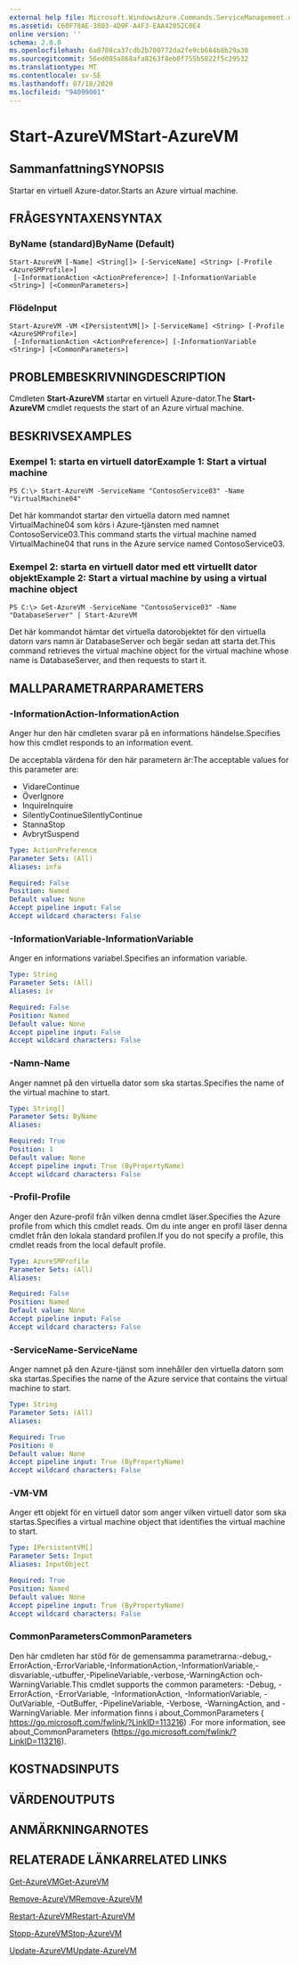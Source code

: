 ```yaml
---
external help file: Microsoft.WindowsAzure.Commands.ServiceManagement.dll-Help.xml
ms.assetid: C60F78AE-3803-4D9F-A4F3-EAA42052C0E4
online version: ''
schema: 2.0.0
ms.openlocfilehash: 6a0708ca37cdb2b700772da2fe9cb684b8b29a30
ms.sourcegitcommit: 56ed085a868afa8263f8eb0f755b5822f5c29532
ms.translationtype: MT
ms.contentlocale: sv-SE
ms.lasthandoff: 07/18/2020
ms.locfileid: "94099001"
---
```

# <span data-ttu-id="e6273-101">Start-AzureVM</span><span class="sxs-lookup"><span data-stu-id="e6273-101">Start-AzureVM</span></span>

## <span data-ttu-id="e6273-102">Sammanfattning</span><span class="sxs-lookup"><span data-stu-id="e6273-102">SYNOPSIS</span></span>
<span data-ttu-id="e6273-103">Startar en virtuell Azure-dator.</span><span class="sxs-lookup"><span data-stu-id="e6273-103">Starts an Azure virtual machine.</span></span>

## <span data-ttu-id="e6273-104">FRÅGESYNTAXEN</span><span class="sxs-lookup"><span data-stu-id="e6273-104">SYNTAX</span></span>

### <span data-ttu-id="e6273-105">ByName (standard)</span><span class="sxs-lookup"><span data-stu-id="e6273-105">ByName (Default)</span></span>
```
Start-AzureVM [-Name] <String[]> [-ServiceName] <String> [-Profile <AzureSMProfile>]
 [-InformationAction <ActionPreference>] [-InformationVariable <String>] [<CommonParameters>]
```

### <span data-ttu-id="e6273-106">Flöde</span><span class="sxs-lookup"><span data-stu-id="e6273-106">Input</span></span>
```
Start-AzureVM -VM <IPersistentVM[]> [-ServiceName] <String> [-Profile <AzureSMProfile>]
 [-InformationAction <ActionPreference>] [-InformationVariable <String>] [<CommonParameters>]
```

## <span data-ttu-id="e6273-107">PROBLEMBESKRIVNING</span><span class="sxs-lookup"><span data-stu-id="e6273-107">DESCRIPTION</span></span>
<span data-ttu-id="e6273-108">Cmdleten **Start-AzureVM** startar en virtuell Azure-dator.</span><span class="sxs-lookup"><span data-stu-id="e6273-108">The **Start-AzureVM** cmdlet requests the start of an Azure virtual machine.</span></span>

## <span data-ttu-id="e6273-109">BESKRIVS</span><span class="sxs-lookup"><span data-stu-id="e6273-109">EXAMPLES</span></span>

### <span data-ttu-id="e6273-110">Exempel 1: starta en virtuell dator</span><span class="sxs-lookup"><span data-stu-id="e6273-110">Example 1: Start a virtual machine</span></span>
```
PS C:\> Start-AzureVM -ServiceName "ContosoService03" -Name "VirtualMachine04"
```

<span data-ttu-id="e6273-111">Det här kommandot startar den virtuella datorn med namnet VirtualMachine04 som körs i Azure-tjänsten med namnet ContosoService03.</span><span class="sxs-lookup"><span data-stu-id="e6273-111">This command starts the virtual machine named VirtualMachine04 that runs in the Azure service named ContosoService03.</span></span>

### <span data-ttu-id="e6273-112">Exempel 2: starta en virtuell dator med ett virtuellt dator objekt</span><span class="sxs-lookup"><span data-stu-id="e6273-112">Example 2: Start a virtual machine by using a virtual machine object</span></span>
```
PS C:\> Get-AzureVM -ServiceName "ContosoService03" -Name "DatabaseServer" | Start-AzureVM
```

<span data-ttu-id="e6273-113">Det här kommandot hämtar det virtuella datorobjektet för den virtuella datorn vars namn är DatabaseServer och begär sedan att starta det.</span><span class="sxs-lookup"><span data-stu-id="e6273-113">This command retrieves the virtual machine object for the virtual machine whose name is DatabaseServer, and then requests to start it.</span></span>

## <span data-ttu-id="e6273-114">MALLPARAMETRAR</span><span class="sxs-lookup"><span data-stu-id="e6273-114">PARAMETERS</span></span>

### <span data-ttu-id="e6273-115">-InformationAction</span><span class="sxs-lookup"><span data-stu-id="e6273-115">-InformationAction</span></span>
<span data-ttu-id="e6273-116">Anger hur den här cmdleten svarar på en informations händelse.</span><span class="sxs-lookup"><span data-stu-id="e6273-116">Specifies how this cmdlet responds to an information event.</span></span>

<span data-ttu-id="e6273-117">De acceptabla värdena för den här parametern är:</span><span class="sxs-lookup"><span data-stu-id="e6273-117">The acceptable values for this parameter are:</span></span>

- <span data-ttu-id="e6273-118">Vidare</span><span class="sxs-lookup"><span data-stu-id="e6273-118">Continue</span></span>
- <span data-ttu-id="e6273-119">Över</span><span class="sxs-lookup"><span data-stu-id="e6273-119">Ignore</span></span>
- <span data-ttu-id="e6273-120">Inquire</span><span class="sxs-lookup"><span data-stu-id="e6273-120">Inquire</span></span>
- <span data-ttu-id="e6273-121">SilentlyContinue</span><span class="sxs-lookup"><span data-stu-id="e6273-121">SilentlyContinue</span></span>
- <span data-ttu-id="e6273-122">Stanna</span><span class="sxs-lookup"><span data-stu-id="e6273-122">Stop</span></span>
- <span data-ttu-id="e6273-123">Avbryt</span><span class="sxs-lookup"><span data-stu-id="e6273-123">Suspend</span></span>

```yaml
Type: ActionPreference
Parameter Sets: (All)
Aliases: infa

Required: False
Position: Named
Default value: None
Accept pipeline input: False
Accept wildcard characters: False
```

### <span data-ttu-id="e6273-124">-InformationVariable</span><span class="sxs-lookup"><span data-stu-id="e6273-124">-InformationVariable</span></span>
<span data-ttu-id="e6273-125">Anger en informations variabel.</span><span class="sxs-lookup"><span data-stu-id="e6273-125">Specifies an information variable.</span></span>

```yaml
Type: String
Parameter Sets: (All)
Aliases: iv

Required: False
Position: Named
Default value: None
Accept pipeline input: False
Accept wildcard characters: False
```

### <span data-ttu-id="e6273-126">-Namn</span><span class="sxs-lookup"><span data-stu-id="e6273-126">-Name</span></span>
<span data-ttu-id="e6273-127">Anger namnet på den virtuella dator som ska startas.</span><span class="sxs-lookup"><span data-stu-id="e6273-127">Specifies the name of the virtual machine to start.</span></span>

```yaml
Type: String[]
Parameter Sets: ByName
Aliases: 

Required: True
Position: 1
Default value: None
Accept pipeline input: True (ByPropertyName)
Accept wildcard characters: False
```

### <span data-ttu-id="e6273-128">-Profil</span><span class="sxs-lookup"><span data-stu-id="e6273-128">-Profile</span></span>
<span data-ttu-id="e6273-129">Anger den Azure-profil från vilken denna cmdlet läser.</span><span class="sxs-lookup"><span data-stu-id="e6273-129">Specifies the Azure profile from which this cmdlet reads.</span></span>
<span data-ttu-id="e6273-130">Om du inte anger en profil läser denna cmdlet från den lokala standard profilen.</span><span class="sxs-lookup"><span data-stu-id="e6273-130">If you do not specify a profile, this cmdlet reads from the local default profile.</span></span>

```yaml
Type: AzureSMProfile
Parameter Sets: (All)
Aliases: 

Required: False
Position: Named
Default value: None
Accept pipeline input: False
Accept wildcard characters: False
```

### <span data-ttu-id="e6273-131">-ServiceName</span><span class="sxs-lookup"><span data-stu-id="e6273-131">-ServiceName</span></span>
<span data-ttu-id="e6273-132">Anger namnet på den Azure-tjänst som innehåller den virtuella datorn som ska startas.</span><span class="sxs-lookup"><span data-stu-id="e6273-132">Specifies the name of the Azure service that contains the virtual machine to start.</span></span>

```yaml
Type: String
Parameter Sets: (All)
Aliases: 

Required: True
Position: 0
Default value: None
Accept pipeline input: True (ByPropertyName)
Accept wildcard characters: False
```

### <span data-ttu-id="e6273-133">-VM</span><span class="sxs-lookup"><span data-stu-id="e6273-133">-VM</span></span>
<span data-ttu-id="e6273-134">Anger ett objekt för en virtuell dator som anger vilken virtuell dator som ska startas.</span><span class="sxs-lookup"><span data-stu-id="e6273-134">Specifies a virtual machine object that identifies the virtual machine to start.</span></span>

```yaml
Type: IPersistentVM[]
Parameter Sets: Input
Aliases: InputObject

Required: True
Position: Named
Default value: None
Accept pipeline input: True (ByPropertyName)
Accept wildcard characters: False
```

### <span data-ttu-id="e6273-135">CommonParameters</span><span class="sxs-lookup"><span data-stu-id="e6273-135">CommonParameters</span></span>
<span data-ttu-id="e6273-136">Den här cmdleten har stöd för de gemensamma parametrarna:-debug,-ErrorAction,-ErrorVariable,-InformationAction,-InformationVariable,-disvariable,-utbuffer,-PipelineVariable,-verbose,-WarningAction och-WarningVariable.</span><span class="sxs-lookup"><span data-stu-id="e6273-136">This cmdlet supports the common parameters: -Debug, -ErrorAction, -ErrorVariable, -InformationAction, -InformationVariable, -OutVariable, -OutBuffer, -PipelineVariable, -Verbose, -WarningAction, and -WarningVariable.</span></span> <span data-ttu-id="e6273-137">Mer information finns i about_CommonParameters ( https://go.microsoft.com/fwlink/?LinkID=113216) .</span><span class="sxs-lookup"><span data-stu-id="e6273-137">For more information, see about_CommonParameters (https://go.microsoft.com/fwlink/?LinkID=113216).</span></span>

## <span data-ttu-id="e6273-138">KOSTNADS</span><span class="sxs-lookup"><span data-stu-id="e6273-138">INPUTS</span></span>

## <span data-ttu-id="e6273-139">VÄRDEN</span><span class="sxs-lookup"><span data-stu-id="e6273-139">OUTPUTS</span></span>

## <span data-ttu-id="e6273-140">ANMÄRKNINGAR</span><span class="sxs-lookup"><span data-stu-id="e6273-140">NOTES</span></span>

## <span data-ttu-id="e6273-141">RELATERADE LÄNKAR</span><span class="sxs-lookup"><span data-stu-id="e6273-141">RELATED LINKS</span></span>

[<span data-ttu-id="e6273-142">Get-AzureVM</span><span class="sxs-lookup"><span data-stu-id="e6273-142">Get-AzureVM</span></span>](./Get-AzureVM.md)

[<span data-ttu-id="e6273-143">Remove-AzureVM</span><span class="sxs-lookup"><span data-stu-id="e6273-143">Remove-AzureVM</span></span>](./Remove-AzureVM.md)

[<span data-ttu-id="e6273-144">Restart-AzureVM</span><span class="sxs-lookup"><span data-stu-id="e6273-144">Restart-AzureVM</span></span>](./Restart-AzureVM.md)

[<span data-ttu-id="e6273-145">Stopp-AzureVM</span><span class="sxs-lookup"><span data-stu-id="e6273-145">Stop-AzureVM</span></span>](./Stop-AzureVM.md)

[<span data-ttu-id="e6273-146">Update-AzureVM</span><span class="sxs-lookup"><span data-stu-id="e6273-146">Update-AzureVM</span></span>](./Update-AzureVM.md)


